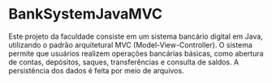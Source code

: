 # BankSystemJavaMVC
Este projeto da faculdade consiste em um sistema bancário digital em Java, utilizando o padrão arquitetural MVC (Model-View-Controller). O sistema permite que usuários realizem operações bancárias básicas, como abertura de contas, depósitos, saques, transferências e consulta de saldos. A persistência dos dados é feita por meio de arquivos. 
